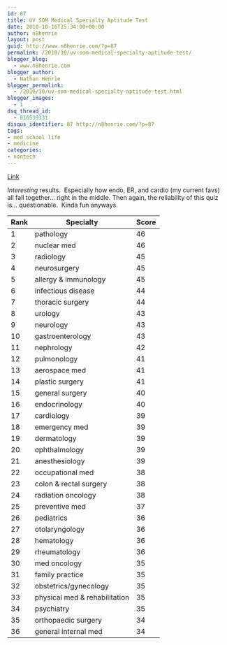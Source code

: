 ```yaml
---
id: 87
title: UV SOM Medical Specialty Aptitude Test
date: 2010-10-16T15:34:00+00:00
author: n8henrie
layout: post
guid: http://www.n8henrie.com/?p=87
permalink: /2010/10/uv-som-medical-specialty-aptitude-test/
blogger_blog:
  - www.n8henrie.com
blogger_author:
  - Nathan Henrie
blogger_permalink:
  - /2010/10/uv-som-medical-specialty-aptitude-test.html
blogger_images:
  - 1
dsq_thread_id:
  - 816539331
disqus_identifier: 87 http://n8henrie.com/?p=87
tags:
- med school life
- medicine
categories:
- nontech
---
```


[Link](http://www.med-ed.virginia.edu/specialties/)

*Interesting* results.  Especially how endo, ER, and cardio (my current favs)
all fall together... right in the middle. Then again, the reliability of this
quiz is... questionable.  Kinda fun anyways.

|Rank|Specialty|Score|
|--- |--- |--- |
|1|pathology|46|
|2|nuclear med|46|
|3|radiology|45|
|4|neurosurgery|45|
|5|allergy & immunology|45|
|6|infectious disease|44|
|7|thoracic surgery|44|
|8|urology|43|
|9|neurology|43|
|10|gastroenterology|43|
|11|nephrology|42|
|12|pulmonology|41|
|13|aerospace med|41|
|14|plastic surgery|41|
|15|general surgery|40|
|16|endocrinology|40|
|17|cardiology|39|
|18|emergency med|39|
|19|dermatology|39|
|20|ophthalmology|39|
|21|anesthesiology|39|
|22|occupational med|38|
|23|colon & rectal surgery|38|
|24|radiation oncology|38|
|25|preventive med|37|
|26|pediatrics|36|
|27|otolaryngology|36|
|28|hematology|36|
|29|rheumatology|36|
|30|med oncology|35|
|31|family practice|35|
|32|obstetrics/gynecology|35|
|33|physical med & rehabilitation|35|
|34|psychiatry|35|
|35|orthopaedic surgery|34|
|36|general internal med|34|
